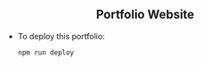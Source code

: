 <h2 align="center">
  Portfolio Website<br/>
</h2>

- To deploy this portfolio: 

  ```
  npm run deploy
  ```